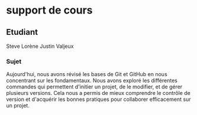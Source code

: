 # support de cours


## Etudiant
Steve
Lorène
Justin
Valjeux

### Sujet
Aujourd'hui, nous avons révisé les bases de Git et GitHub en nous concentrant sur les fondamentaux. Nous avons exploré les différentes commandes qui permettent d'initier un projet, de le modifier, et de gérer plusieurs versions. Cela nous a permis de mieux comprendre le contrôle de version et d'acquérir les bonnes pratiques pour collaborer efficacement sur un projet.